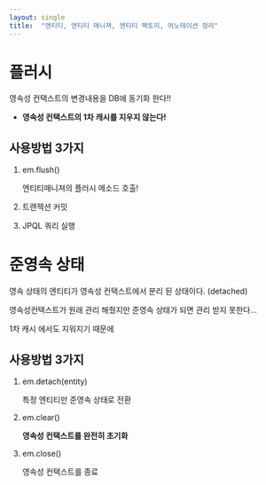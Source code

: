 ```yaml
---
layout: single
title:  "엔티티, 엔티티 매니져, 엔티티 팩토리, 어노테이션 정리"
---
```


# 플러시

영속성 컨택스트의 변경내용을 DB에 동기화 한다!!

- **영속성 컨택스트의 1차 캐시를 지우지 않는다!**

## 사용방법 3가지

1. em.flush()
    
    엔티티매니져의 플러시 메소드 호출!
    
2. 트랜젝션 커밋
3. JPQL 쿼리 실행

# 준영속 상태

영속 상태의 엔티티가 영속성 컨택스트에서 분리 된 상태이다. (detached)

영속성컨택스트가 원래 관리 해줬지만 준영속 상태가 되면 관리 받지 못한다…

1차 캐시 에서도 지워지기 때문에 

## 사용방법 3가지

1. em.detach(entity)
    
    특정 엔티티만 준영속 상태로 전환
    
2. em.clear()
    
    **영속성 컨택스트를 완전히 초기화**
    
3. em.close()
    
    영속성 컨택스트를 종료